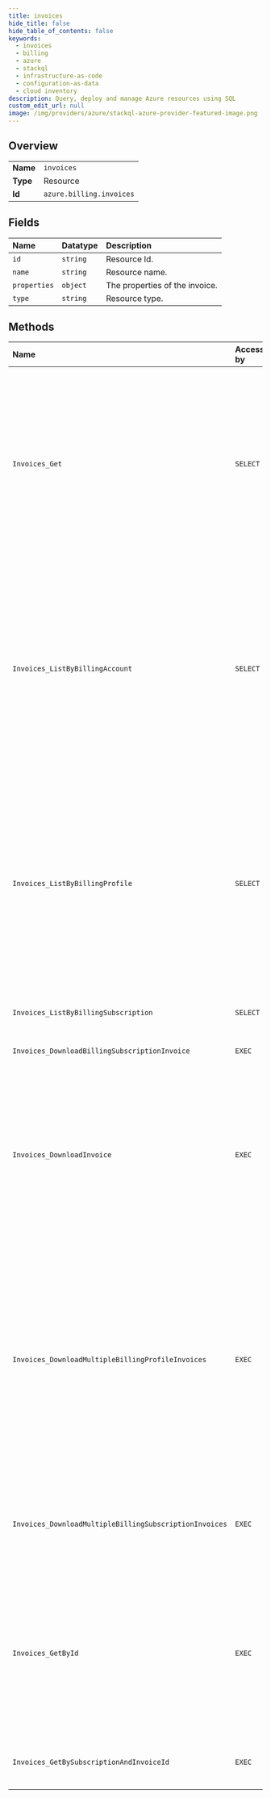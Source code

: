 ```yaml
---
title: invoices
hide_title: false
hide_table_of_contents: false
keywords:
  - invoices
  - billing
  - azure    
  - stackql
  - infrastructure-as-code
  - configuration-as-data
  - cloud inventory
description: Query, deploy and manage Azure resources using SQL
custom_edit_url: null
image: /img/providers/azure/stackql-azure-provider-featured-image.png
---
```

  
    

## Overview
<table><tbody>
<tr><td><b>Name</b></td><td><code>invoices</code></td></tr>
<tr><td><b>Type</b></td><td>Resource</td></tr>
<tr><td><b>Id</b></td><td><code>azure.billing.invoices</code></td></tr>
</tbody></table>

## Fields
| Name | Datatype | Description |
|:-----|:---------|:------------|
| `id` | `string` | Resource Id. |
| `name` | `string` | Resource name. |
| `properties` | `object` | The properties of the invoice. |
| `type` | `string` | Resource type. |
## Methods
| Name | Accessible by | Required Params | Description |
|:-----|:--------------|:----------------|:------------|
| `Invoices_Get` | `SELECT` | `billingAccountName, invoiceName` | Gets an invoice by billing account name and ID. The operation is supported for billing accounts with agreement type Microsoft Partner Agreement or Microsoft Customer Agreement. |
| `Invoices_ListByBillingAccount` | `SELECT` | `billingAccountName, periodEndDate, periodStartDate` | Lists the invoices for a billing account for a given start date and end date. The operation is supported for billing accounts with agreement type Microsoft Partner Agreement or Microsoft Customer Agreement. |
| `Invoices_ListByBillingProfile` | `SELECT` | `billingAccountName, billingProfileName, periodEndDate, periodStartDate` | Lists the invoices for a billing profile for a given start date and end date. The operation is supported for billing accounts with agreement type Microsoft Partner Agreement or Microsoft Customer Agreement. |
| `Invoices_ListByBillingSubscription` | `SELECT` | `periodEndDate, periodStartDate, subscriptionId` | Lists the invoices for a subscription. |
| `Invoices_DownloadBillingSubscriptionInvoice` | `EXEC` | `downloadToken, invoiceName, subscriptionId` | Gets a URL to download an invoice. |
| `Invoices_DownloadInvoice` | `EXEC` | `billingAccountName, downloadToken, invoiceName` | Gets a URL to download an invoice. The operation is supported for billing accounts with agreement type Microsoft Partner Agreement or Microsoft Customer Agreement. |
| `Invoices_DownloadMultipleBillingProfileInvoices` | `EXEC` | `billingAccountName` | Gets a URL to download multiple invoice documents (invoice pdf, tax receipts, credit notes) as a zip file. The operation is supported for billing accounts with agreement type Microsoft Partner Agreement or Microsoft Customer Agreement. |
| `Invoices_DownloadMultipleBillingSubscriptionInvoices` | `EXEC` | `subscriptionId` | Gets a URL to download multiple invoice documents (invoice pdf, tax receipts, credit notes) as a zip file. |
| `Invoices_GetById` | `EXEC` | `invoiceName` | Gets an invoice by ID. The operation is supported for billing accounts with agreement type Microsoft Partner Agreement or Microsoft Customer Agreement. |
| `Invoices_GetBySubscriptionAndInvoiceId` | `EXEC` | `invoiceName, subscriptionId` | Gets an invoice by subscription ID and invoice ID. |
